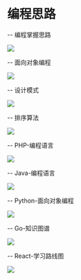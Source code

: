 # 编程思路

-- 编程掌握思路

![](../.gitbook/assets/bian-cheng-zhang-wo-si-lu.jpeg)

-- 面向对象编程

![](../.gitbook/assets/mian-xiang-dui-xiang-bian-cheng.jpeg)

-- 设计模式

![](../.gitbook/assets/she-ji-mo-shi.jpeg)

-- 排序算法

![](../.gitbook/assets/pai-xu-suan-fa.jpeg)

-- PHP-编程语言

![](../.gitbook/assets/php-bian-cheng-yu-yan.jpeg)

-- Java-编程语言

![](../.gitbook/assets/java-bian-cheng-yu-yan.jpeg)

-- Python-面向对象编程

![](../.gitbook/assets/python-mian-xiang-dui-xiang-bian-cheng.jpeg)

-- Go-知识图谱

![](../.gitbook/assets/go-zhi-shi-tu-pu.png)

-- React-学习路线图

![](../.gitbook/assets/react-xue-xi-lu-xian-tu.png)

